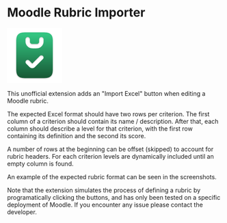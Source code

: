 # Moodle Rubric Importer
![Moodle Rubric Importer logo: A clipboard icon filled with a green gradient](images/icon-128.png)

This unofficial extension adds an "Import Excel" button when editing a Moodle rubric.

The expected Excel format should have two rows per criterion. The first column of a criterion should contain its name / description. After that, each column should describe a level for that criterion, with the first row containing its definition and the second its score.

A number of rows at the beginning can be offset (skipped) to account for rubric headers. For each criterion levels are dynamically included until an empty column is found.

An example of the expected rubric format can be seen in the screenshots.

Note that the extension simulates the process of defining a rubric by programatically clicking the buttons, and has only been tested on a specific deployment of Moodle. If you encounter any issue please contact the developer.

